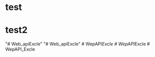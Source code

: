 # test
# test2

"# Web_apiExcle" 
"# Web_apiExcle" 
#   W e p A P I _ E x c l e  
 #   W e p A P I _ E x c l e  
 #   W e p A P I _ E x c l e  
 